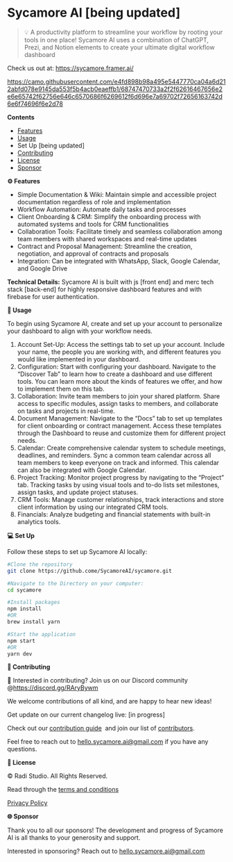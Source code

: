 # Sycamore AI [being updated]

> 💡 A productivity platform to streamline your workflow by rooting your tools in one place! Sycamore AI uses a combination of ChatGPT, Prezi, and Notion elements to create your ultimate digital workflow dashboard

Check us out at: https://sycamore.framer.ai/
> 

https://camo.githubusercontent.com/e4fd898b98a495e5447770ca04a6d212abfd078e9145da553f5b4acb0eaeffb1/68747470733a2f2f62616467656e2e6e65742f62756e646c6570686f6269612f6d696e7a69702f72656163742d6e6f74696f6e2d78

**Contents**

- [Features](https://github.com/NotionX/react-notion-x#features)
- [Usage](https://github.com/NotionX/react-notion-x#usage)
- Set Up [being updated]
- [Contributing](https://github.com/NotionX/react-notion-x#contributing)
- [License](https://github.com/NotionX/react-notion-x#license)
- [Sponsor](https://github.com/NotionX/react-notion-x#sponsor)

**⚙️ Features**

- Simple Documentation & Wiki: Maintain simple and accessible project documentation regardless of role and implementation
- Workflow Automation: Automate daily tasks and processes
- Client Onboarding & CRM: Simplify the onboarding process with automated systems and tools for CRM functionalities
- Collaboration Tools: Facilitate timely and seamless collaboration among team members with shared workspaces and real-time updates
- Contract and Proposal Management: Streamline the creation, negotiation, and approval of contracts and proposals
- Integration: Can be integrated with WhatsApp, Slack, Google Calendar, and Google Drive

**Technical Details:** 
Sycamore AI is built with js [front end] and merc tech stack [back-end] for highly responsive dashboard features and with firebase for user authentication.

**📂 Usage**

To begin using Sycamore AI, create and set up your account to personalize your dashboard to align with your workflow needs. 

1. Account Set-Up: Access the settings tab to set up your account. Include your name, the people you are working with, and different features you would like implemented in your dashboard. 
2. Configuration: Start with configuring your dashboard. Navigate to the “Discover Tab” to learn how to create a dashboard and use different tools. You can learn more about the kinds of features we offer, and how to implement them on this tab. 
3. Collaboration: Invite team members to join your shared platform. Share access to specific modules, assign tasks to members, and collaborate on tasks and projects in real-time. 
4. Document Management: Navigate to the “Docs” tab to set up templates for client onboarding or contract management. Access these templates through the Dashboard to reuse and customize them for different project needs. 
5. Calendar: Create comprehensive calendar system to schedule meetings, deadlines, and reminders. Sync a common team calendar across all team members to keep everyone on track and informed. This calendar can also be integrated with Google Calendar. 
6. Project Tracking: Monitor project progress by navigating to the “Project” tab. Tracking tasks by using visual tools and to-do lists set milestones, assign tasks, and update project statuses. 
7. CRM Tools: Manage customer relationships, track interactions and store client information by using our integrated CRM tools. 
8. Financials: Analyze budgeting and financial statements with built-in analytics tools. 

**💻 Set Up**

Follow these steps to set up Sycamore AI locally: 

```bash
#Clone the repository
git clone https://github.come/SycamoreAI/sycamore.git

#Navigate to the Directory on your computer: 
cd sycamore

#Install packages 
npm install
#OR
brew install yarn

#Start the application
npm start
#OR
yarn dev
```

**👥 Contributing**

👋 Interested in contributing? Join us on our Discord community @https://discord.gg/RAryBywm

We welcome contributions of all kind, and are happy to hear new ideas! 

Get update on our current changelog live: [in progress]

Check out our [contribution guide](https://github.com/NotionX/react-notion-x/blob/master/contributing.md)  and join our list of [contributors](https://github.com/transitive-bullshit/nextjs-notion-starter-kit/graphs/contributors). 

Feel free to reach out to [hello.sycamore.ai@gmail.com](mailto:hello.sycamore.ai@gmail.com) if you have any questions. 

**📇 License**

© Radi Studio. All Rights Reserved. 

Read through the [terms and conditions](https://sycamore.framer.ai/terms-conditions#terms-conditions)

[Privacy Policy](https://sycamore.framer.ai/terms-conditions#private-policy)

**🌐 Sponsor**

Thank you to all our sponsors! The development and progress of Sycamore AI is all thanks to your generosity and support. 

Interested in sponsoring? Reach out to [hello.sycamore.ai@gmail.com](mailto:hello.sycamore.ai@gmail.com)
